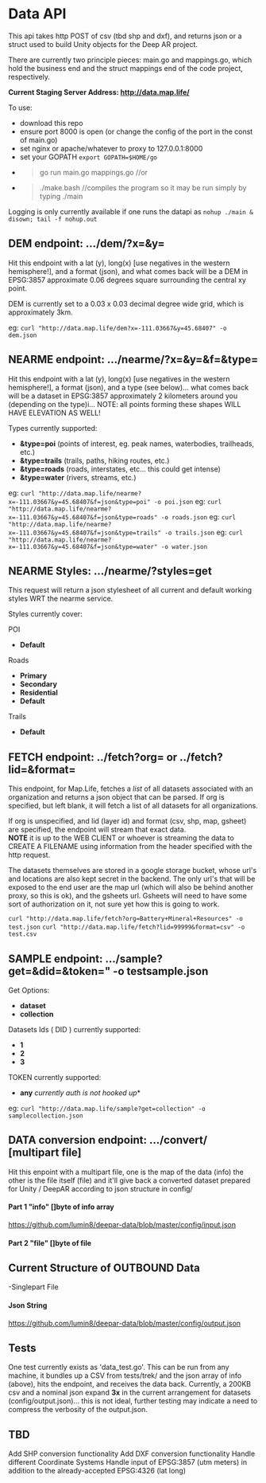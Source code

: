 # Data API

This api takes http POST of csv (tbd shp and dxf), and returns json or a struct used to build Unity objects for the Deep AR project.

There are currently two principle pieces: main.go and mappings.go, which hold the business end and the struct mappings end of the code project, respectively.

**Current Staging Server Address: http://data.map.life/**

To use:
- download this repo
- ensure port 8000 is open (or change the config of the port in the const of main.go)
- set nginx or apache/whatever to proxy to 127.0.0.1:8000
- set your GOPATH  `export GOPATH=$HOME/go`
- > go run main.go mappings.go  //or
- > ./make.bash  //compiles the program so it may be run simply by typing ./main

Logging is only currently available if one runs the datapi as ````nohup ./main & disown; tail -f nohup.out````

## DEM endpoint:  .../dem/?x=&y=

Hit this endpoint with a lat (y), long(x) [use negatives in the western hemisphere!], and a format (json), and what comes back will be a DEM in EPSG:3857 approximate 0.06 degrees square surrounding the central xy point.  

DEM is currently set to a 0.03 x 0.03 decimal degree wide grid, which is approximately 3km.

eg: ````curl "http://data.map.life/dem?x=-111.03667&y=45.68407" -o dem.json````


## NEARME endpoint:  .../nearme/?x=&y=&f=&type=

Hit this endpoint with a lat (y), long(x) [use negatives in the western hemisphere!], a format (json), and a type (see below)...  what comes back will be a dataset in EPSG:3857 approximately 2 kilometers around you (depending on the type)i...  NOTE:  all points forming these shapes WILL HAVE ELEVATION AS WELL!

Types currently supported:
- **&type=poi**  (points of interest, eg. peak names, waterbodies, trailheads, etc.)
- **&type=trails**  (trails, paths, hiking routes, etc.)
- **&type=roads**  (roads, interstates, etc...   this could get intense)
- **&type=water**  (rivers, streams, etc.)

eg: ````curl "http://data.map.life/nearme?x=-111.03667&y=45.68407&f=json&type=poi" -o poi.json````
eg: ````curl "http://data.map.life/nearme?x=-111.03667&y=45.68407&f=json&type=roads" -o roads.json````
eg: ````curl "http://data.map.life/nearme?x=-111.03667&y=45.68407&f=json&type=trails" -o trails.json````
eg: ````curl "http://data.map.life/nearme?x=-111.03667&y=45.68407&f=json&type=water" -o water.json````

## NEARME Styles:  .../nearme/?styles=get

This request will return a json stylesheet of all current and default working styles WRT the nearme service.

Styles currently cover:

POI
- **Default**

Roads
- **Primary**
- **Secondary**
- **Residential**
- **Default**

Trails
- **Default**

## FETCH endpoint: ../fetch?org=  or ../fetch?lid=&format=

This endpoint, for Map.Life, fetches a _list_ of all datasets associated with an organization and returns a json object that can be parsed.   If org is specified, but left blank, it will fetch a list of all datasets for all organizations.

If org is unspecified, and lid (layer id) and format (csv, shp, map, gsheet) are specified, the endpoint will stream that exact data.  
**NOTE** it is up to the WEB CLIENT or whoever is streaming the data to CREATE A FILENAME using information from the header specified with the http request.

The datasets themselves are stored in a google storage bucket, whose url's and locations are also kept secret in the backend.  The only url's that will be exposed to the end user are the map url (which will also be behind another proxy, so this is ok), and the gsheets url.  Gsheets will need to have some sort of authorization on it, not sure yet how this is going to work.

````curl "http://data.map.life/fetch?org=Battery+Mineral+Resources" -o test.json````
````curl "http://data.map.life/fetch?lid=99999&format=csv" -o test.csv````


## SAMPLE endpoint:  .../sample?get=&did=&token=" -o testsample.json

Get Options:
- **dataset**
- **collection**

Datasets Ids ( DID ) currently supported:
- **1**
- **2**
- **3**

TOKEN currently supported:
- **any**  *currently auth is not hooked up**

eg: ````curl "http://data.map.life/sample?get=collection" -o samplecollection.json````

## DATA conversion endpoint:  .../convert/  [multipart file]

Hit this enpoint with a multipart file, one is the map of the data (info) the other is the file itself (file) and it'll give back a converted dataset prepared for Unity / DeepAR according to json structure in config/

#### Part 1  "info" []byte of info array
https://github.com/lumin8/deepar-data/blob/master/config/input.json

#### Part 2  "file" []byte of file


## Current Structure of OUTBOUND Data
-Singlepart File

#### Json String
https://github.com/lumin8/deepar-data/blob/master/config/output.json


## Tests
One test currently exists as 'data_test.go'.  This can be run from any machine, it bundles up a CSV from tests/trek/ and the json array of info (above), hits the endpoint, and receives the data back.  Currently, a 200KB csv and a nominal json expand **3x** in the current arrangement for datasets (config/output.json)... this is not ideal, further testing may indicate a need to compress the verbosity of the output.json.

## TBD
Add SHP conversion functionality
Add DXF conversion functionality
Handle different Coordinate Systems
Handle input of EPSG:3857 (utm meters) in addition to the already-accepted EPSG:4326 (lat long)
